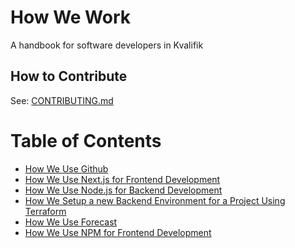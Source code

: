 # How We Work
A handbook for software developers in Kvalifik

## How to Contribute
See: [CONTRIBUTING.md](CONTRIBUTING.md)

# Table of Contents
- [How We Use Github](how-we-use-github.md)
- [How We Use Next.js for Frontend Development](how-we-use-nextjs.md)
- [How We Use Node.js for Backend Development](how-we-use-nodejs.md)
- [How We Setup a new Backend Environment for a Project Using Terraform](how-we-setup-a-new-backend-environment-for-a-project-using-terraform.md)
- [How We Use Forecast](how-we-use-forecast.md)
- [How We Use NPM for Frontend Development](how-we-use-npm.md)
